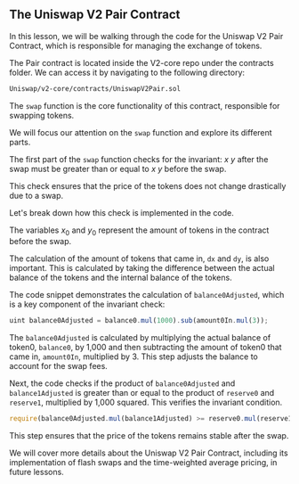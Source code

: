 ## The Uniswap V2 Pair Contract

In this lesson, we will be walking through the code for the Uniswap V2 Pair Contract, which is responsible for managing the exchange of tokens.

The Pair contract is located inside the V2-core repo under the contracts folder. We can access it by navigating to the following directory:

```bash
Uniswap/v2-core/contracts/UniswapV2Pair.sol
```

The `swap` function is the core functionality of this contract, responsible for swapping tokens. 

We will focus our attention on the `swap` function and explore its different parts.

The first part of the `swap` function checks for the invariant: *x* *y* after the swap must be greater than or equal to *x* *y* before the swap.

This check ensures that the price of the tokens does not change drastically due to a swap.

Let's break down how this check is implemented in the code.

The variables $x_0$ and $y_0$ represent the amount of tokens in the contract before the swap.

The calculation of the amount of tokens that came in, `dx` and `dy`, is also important. This is calculated by taking the difference between the actual balance of the tokens and the internal balance of the tokens.

The code snippet demonstrates the calculation of `balance0Adjusted`, which is a key component of the invariant check:

```javascript
uint balance0Adjusted = balance0.mul(1000).sub(amount0In.mul(3));
```

The `balance0Adjusted` is calculated by multiplying the actual balance of token0, `balance0`, by 1,000 and then subtracting the amount of token0 that came in, `amount0In`, multiplied by 3. This step adjusts the balance to account for the swap fees.

Next, the code checks if the product of `balance0Adjusted` and `balance1Adjusted` is greater than or equal to the product of `reserve0` and `reserve1`, multiplied by 1,000 squared. This verifies the invariant condition.

```javascript
require(balance0Adjusted.mul(balance1Adjusted) >= reserve0.mul(reserve1).mul(1000 ** 2), 'UniswapV2: INSUFFICIENT_INPUT_AMOUNT');
```

This step ensures that the price of the tokens remains stable after the swap.

We will cover more details about the Uniswap V2 Pair Contract, including its implementation of flash swaps and the time-weighted average pricing, in future lessons.

